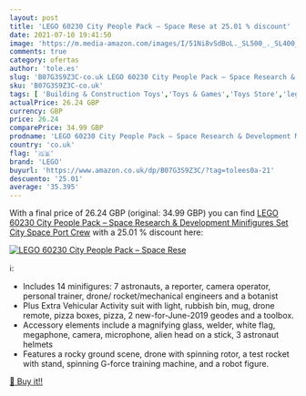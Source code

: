 ```yaml
---
layout: post
title: 'LEGO 60230 City People Pack – Space Rese at 25.01 % discount'
date: 2021-07-10 19:41:50
image: 'https://m.media-amazon.com/images/I/51Ni8vSdBoL._SL500_._SL400_.jpg'
comments: true
category: ofertas
author: 'tole.es'
slug: 'B07G3S9Z3C-co.uk LEGO 60230 City People Pack – Space Research &...'
sku: 'B07G3S9Z3C-co.uk'
tags: [ 'Building & Construction Toys','Toys & Games','Toys Store','lego', ]
actualPrice: 26.24 GBP
currency: GBP
price: 26.24
comparePrice: 34.99 GBP
prodname: 'LEGO 60230 City People Pack – Space Research & Development Minifigures Set  City Space Port Crew'
country: 'co.uk'
flag: '🇬🇧'
brand: 'LEGO'
buyurl: 'https://www.amazon.co.uk/dp/B07G3S9Z3C/?tag=tolees0a-21'
descuento: '25.01'
average: '35.395'
---
```


With a final price of 26.24 GBP (original: 34.99 GBP) you can find [LEGO 60230 City People Pack – Space Research & Development Minifigures Set  City Space Port Crew](https://www.amazon.co.uk/dp/B07G3S9Z3C/?tag=tolees0a-21) with a  25.01 % discount here:

[![LEGO 60230 City People Pack – Space Rese](https://m.media-amazon.com/images/I/51Ni8vSdBoL._SL500_._SL400_.jpg)](https://www.amazon.co.uk/dp/B07G3S9Z3C/?tag=tolees0a-21)

ℹ️:

- Includes 14 minifigures: 7 astronauts, a reporter, camera operator, personal trainer, drone/ rocket/mechanical engineers and a botanist
- Plus Extra Vehicular Activity suit with light, rubbish bin, mug, drone remote, pizza boxes, pizza, 2 new-for-June-2019 geodes and a toolbox.
- Accessory elements include a magnifying glass, welder, white flag, megaphone, camera, microphone, alien head on a stick, 3 astronaut helmets
- Features a rocky ground scene, drone with spinning rotor, a test rocket with stand, spinning G-force training machine, and a robot figure.

[🛒 Buy it!!](https://www.amazon.co.uk/dp/B07G3S9Z3C/?tag=tolees0a-21)
